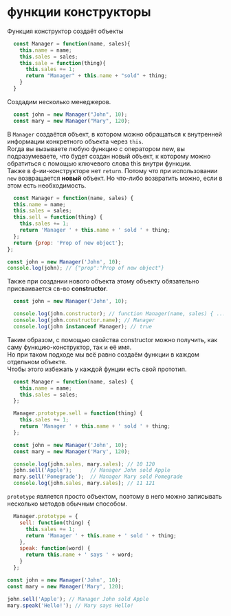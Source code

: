 # функции конструкторы #
Функция конструктор создаёт объекты
```javascript
  const Manager = function(name, sales){
    this.name = name;
    this.sales = sales;
    this.sale = function(thing){
      this.sales += 1;
      return "Manager" + this.name + "sold" + thing;
    }
  }
```
Создадим несколько менеджеров.
```javascript
  const john = new Manager("John", 10);
  const mary = new Manager("Mary", 120);
```
В `Manager` создаётся объект, в котором можно обращаться к внутренней информации конкретного объекта через `this`.  
Rогда вы вызываете любую функцию с оператором new, вы подразумеваете, что будет создан новый объект, к которому можно обратиться с помощью ключевого слова this внутри функции.  
Также в ф-ии-конструкторе нет `return`. Потому что при использовании `new` возвращается **новый** объект. Но что-либо возвратить можно, если в этом есть необходимость.
```javascript
  const Manager = function(name, sales) {
  this.name = name;
  this.sales = sales;
  this.sell = function(thing) {
    this.sales += 1;
    return 'Manager ' + this.name + ' sold ' + thing;
  };
  return {prop: 'Prop of new object'};
};

const john = new Manager('John', 10);
console.log(john); // {"prop":"Prop of new object"}
```
Также при создании нового объекта этому объекту обязательно присваивается св-во **constructor**.
```javascript
  const john = new Manager('John', 10);

  console.log(john.constructor); // function Manager(name, sales) { ... };
  console.log(john.constructor.name); // Manager
  console.log(john instanceof Manager); // true
```
Таким образом, с помощью свойства constructor можно получить, как саму функцию-конструктор, так и её имя.  
Но при таком подходе мы всё равно создаём функции в каждом отдельном объекте.  
Чтобы этого избежать у каждой фунции есть свой прототип.
```javascript
  const Manager = function(name, sales) {
    this.name = name;
    this.sales = sales;
  };

  Manager.prototype.sell = function(thing) {
    this.sales += 1;
    return 'Manager ' + this.name + ' sold ' + thing;
  };

  const john = new Manager('John', 10);
  const mary = new Manager('Mary', 120);

  console.log(john.sales, mary.sales); // 10 120
  john.sell('Apple');      // Manager John sold Apple
  mary.sell('Pomegrade');  // Manager Mary sold Pomegrade
  console.log(john.sales, mary.sales); // 11 121
```
`prototype` является просто объектом, поэтому в него можно записывать несколько методов обычным способом.
```javascript
  Manager.prototype = {
    sell: function(thing) {
      this.sales += 1;
      return 'Manager ' + this.name + ' sold ' + thing;
    },
    speak: function(word) {
      return this.name + ' says ' + word;
    }
  };

const john = new Manager('John', 10);
const mary = new Manager('Mary', 120);

john.sell('Apple'); // Manager John sold Apple
mary.speak('Hello!'); // Mary says Hello!
```

